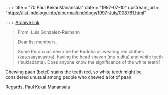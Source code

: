 +++
title = "70 Paul Kekai Manansala"
date = "1997-07-10"
upstream_url = "https://list.indology.info/pipermail/indology/1997-July/008781.html"

+++
[Archive link](https://list.indology.info/pipermail/indology/1997-July/008781.html)

> From:          Luis Gonzalez-Reimann <reimann at uclink.berkeley.edu>

> Dear list members,
> 
> Some Puraa.nas describe the Buddha as wearing red clothes (kaa.saayavastra),
> having the head shaven (mu.n.dita) and white teeth ('sukladanta).  Does
> anyone know the significance of the white teeth?
> 

Chewing paan (betel) stains the teeth red, so white teeth
might be considered unusual among people who chewed a lot 
of  paan.  

Regards,
Paul Kekai Manansala




